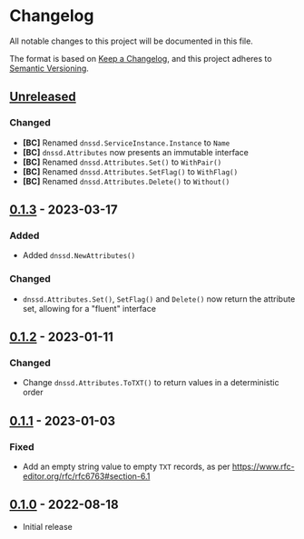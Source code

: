 # Changelog

All notable changes to this project will be documented in this file.

The format is based on [Keep a Changelog], and this project adheres to
[Semantic Versioning].

<!-- references -->

[keep a changelog]: https://keepachangelog.com/en/1.0.0/
[semantic versioning]: https://semver.org/spec/v2.0.0.html

## [Unreleased]

### Changed

- **[BC]** Renamed `dnssd.ServiceInstance.Instance` to `Name`
- **[BC]** `dnssd.Attributes` now presents an immutable interface
- **[BC]** Renamed `dnssd.Attributes.Set()` to `WithPair()`
- **[BC]** Renamed `dnssd.Attributes.SetFlag()` to `WithFlag()`
- **[BC]** Renamed `dnssd.Attributes.Delete()` to `Without()`

## [0.1.3] - 2023-03-17

### Added

- Added `dnssd.NewAttributes()`

### Changed

- `dnssd.Attributes.Set()`, `SetFlag()` and `Delete()` now return the attribute set, allowing for a "fluent" interface

## [0.1.2] - 2023-01-11

### Changed

- Change `dnssd.Attributes.ToTXT()` to return values in a deterministic order

## [0.1.1] - 2023-01-03

### Fixed

- Add an empty string value to empty `TXT` records, as per https://www.rfc-editor.org/rfc/rfc6763#section-6.1

## [0.1.0] - 2022-08-18

- Initial release

<!-- references -->

[unreleased]: https://github.com/dogmatiq/dissolve
[0.1.0]: https://github.com/dogmatiq/dissolve/releases/tag/v0.1.0
[0.1.1]: https://github.com/dogmatiq/dissolve/releases/tag/v0.1.1
[0.1.2]: https://github.com/dogmatiq/dissolve/releases/tag/v0.1.2
[0.1.3]: https://github.com/dogmatiq/dissolve/releases/tag/v0.1.3

<!-- version template
## [0.0.1] - YYYY-MM-DD

### Added
### Changed
### Deprecated
### Removed
### Fixed
### Security
-->
